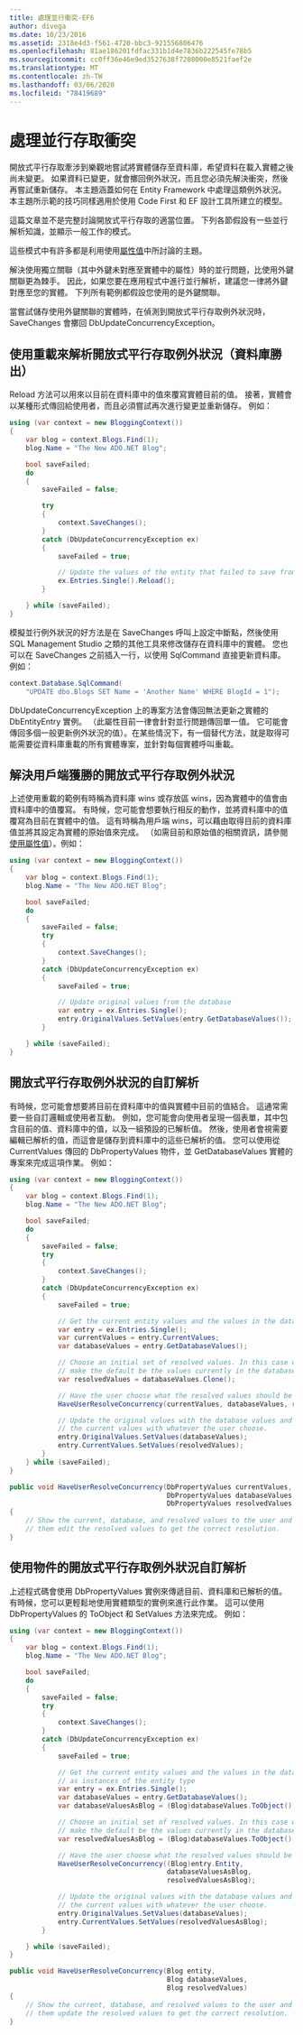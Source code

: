 ```yaml
---
title: 處理並行衝突-EF6
author: divega
ms.date: 10/23/2016
ms.assetid: 2318e4d3-f561-4720-bbc3-921556806476
ms.openlocfilehash: 81ae186201fdfac331b1d4e7836b222545fe78b5
ms.sourcegitcommit: cc0ff36e46e9ed3527638f7208000e8521faef2e
ms.translationtype: MT
ms.contentlocale: zh-TW
ms.lasthandoff: 03/06/2020
ms.locfileid: "78419689"
---
```

# <a name="handling-concurrency-conflicts"></a>處理並行存取衝突
開放式平行存取牽涉到樂觀地嘗試將實體儲存至資料庫，希望資料在載入實體之後尚未變更。 如果資料已變更，就會擲回例外狀況，而且您必須先解決衝突，然後再嘗試重新儲存。 本主題涵蓋如何在 Entity Framework 中處理這類例外狀況。 本主題所示範的技巧同樣適用於使用 Code First 和 EF 設計工具所建立的模型。  

這篇文章並不是完整討論開放式平行存取的適當位置。 下列各節假設有一些並行解析知識，並顯示一般工作的模式。  

這些模式中有許多都是利用使用[屬性值](~/ef6/saving/change-tracking/property-values.md)中所討論的主題。  

解決使用獨立關聯（其中外鍵未對應至實體中的屬性）時的並行問題，比使用外鍵關聯更為棘手。 因此，如果您要在應用程式中進行並行解析，建議您一律將外鍵對應至您的實體。 下列所有範例都假設您使用的是外鍵關聯。  

當嘗試儲存使用外鍵關聯的實體時，在偵測到開放式平行存取例外狀況時，SaveChanges 會擲回 DbUpdateConcurrencyException。  

## <a name="resolving-optimistic-concurrency-exceptions-with-reload-database-wins"></a>使用重載來解析開放式平行存取例外狀況（資料庫勝出）  

Reload 方法可以用來以目前在資料庫中的值來覆寫實體目前的值。 接著，實體會以某種形式傳回給使用者，而且必須嘗試再次進行變更並重新儲存。 例如：  

``` csharp
using (var context = new BloggingContext())
{
    var blog = context.Blogs.Find(1);
    blog.Name = "The New ADO.NET Blog";

    bool saveFailed;
    do
    {
        saveFailed = false;

        try
        {
            context.SaveChanges();
        }
        catch (DbUpdateConcurrencyException ex)
        {
            saveFailed = true;

            // Update the values of the entity that failed to save from the store
            ex.Entries.Single().Reload();
        }

    } while (saveFailed);
}
```  

模擬並行例外狀況的好方法是在 SaveChanges 呼叫上設定中斷點，然後使用 SQL Management Studio 之類的其他工具來修改儲存在資料庫中的實體。 您也可以在 SaveChanges 之前插入一行，以使用 SqlCommand 直接更新資料庫。 例如：  

``` csharp
context.Database.SqlCommand(
    "UPDATE dbo.Blogs SET Name = 'Another Name' WHERE BlogId = 1");
```  

DbUpdateConcurrencyException 上的專案方法會傳回無法更新之實體的 DbEntityEntry 實例。 （此屬性目前一律會針對並行問題傳回單一值。 它可能會傳回多個一般更新例外狀況的值）。在某些情況下，有一個替代方法，就是取得可能需要從資料庫重載的所有實體專案，並針對每個實體呼叫重載。  

## <a name="resolving-optimistic-concurrency-exceptions-as-client-wins"></a>解決用戶端獲勝的開放式平行存取例外狀況  

上述使用重載的範例有時稱為資料庫 wins 或存放區 wins，因為實體中的值會由資料庫中的值覆寫。 有時候，您可能會想要執行相反的動作，並將資料庫中的值覆寫為目前在實體中的值。 這有時稱為用戶端 wins，可以藉由取得目前的資料庫值並將其設定為實體的原始值來完成。 （如需目前和原始值的相關資訊，請參閱[使用屬性值](~/ef6/saving/change-tracking/property-values.md)）。例如：  

``` csharp
using (var context = new BloggingContext())
{
    var blog = context.Blogs.Find(1);
    blog.Name = "The New ADO.NET Blog";

    bool saveFailed;
    do
    {
        saveFailed = false;
        try
        {
            context.SaveChanges();
        }
        catch (DbUpdateConcurrencyException ex)
        {
            saveFailed = true;

            // Update original values from the database
            var entry = ex.Entries.Single();
            entry.OriginalValues.SetValues(entry.GetDatabaseValues());
        }

    } while (saveFailed);
}
```  

## <a name="custom-resolution-of-optimistic-concurrency-exceptions"></a>開放式平行存取例外狀況的自訂解析  

有時候，您可能會想要將目前在資料庫中的值與實體中目前的值結合。 這通常需要一些自訂邏輯或使用者互動。 例如，您可能會向使用者呈現一個表單，其中包含目前的值、資料庫中的值，以及一組預設的已解析值。 然後，使用者會視需要編輯已解析的值，而這會是儲存到資料庫中的這些已解析的值。 您可以使用從 CurrentValues 傳回的 DbPropertyValues 物件，並 GetDatabaseValues 實體的專案來完成這項作業。 例如：  

``` csharp
using (var context = new BloggingContext())
{
    var blog = context.Blogs.Find(1);
    blog.Name = "The New ADO.NET Blog";

    bool saveFailed;
    do
    {
        saveFailed = false;
        try
        {
            context.SaveChanges();
        }
        catch (DbUpdateConcurrencyException ex)
        {
            saveFailed = true;

            // Get the current entity values and the values in the database
            var entry = ex.Entries.Single();
            var currentValues = entry.CurrentValues;
            var databaseValues = entry.GetDatabaseValues();

            // Choose an initial set of resolved values. In this case we
            // make the default be the values currently in the database.
            var resolvedValues = databaseValues.Clone();

            // Have the user choose what the resolved values should be
            HaveUserResolveConcurrency(currentValues, databaseValues, resolvedValues);

            // Update the original values with the database values and
            // the current values with whatever the user choose.
            entry.OriginalValues.SetValues(databaseValues);
            entry.CurrentValues.SetValues(resolvedValues);
        }
    } while (saveFailed);
}

public void HaveUserResolveConcurrency(DbPropertyValues currentValues,
                                       DbPropertyValues databaseValues,
                                       DbPropertyValues resolvedValues)
{
    // Show the current, database, and resolved values to the user and have
    // them edit the resolved values to get the correct resolution.
}
```  

## <a name="custom-resolution-of-optimistic-concurrency-exceptions-using-objects"></a>使用物件的開放式平行存取例外狀況自訂解析  

上述程式碼會使用 DbPropertyValues 實例來傳遞目前、資料庫和已解析的值。 有時候，您可以更輕鬆地使用實體類型的實例來進行此作業。 這可以使用 DbPropertyValues 的 ToObject 和 SetValues 方法來完成。 例如：  

``` csharp
using (var context = new BloggingContext())
{
    var blog = context.Blogs.Find(1);
    blog.Name = "The New ADO.NET Blog";

    bool saveFailed;
    do
    {
        saveFailed = false;
        try
        {
            context.SaveChanges();
        }
        catch (DbUpdateConcurrencyException ex)
        {
            saveFailed = true;

            // Get the current entity values and the values in the database
            // as instances of the entity type
            var entry = ex.Entries.Single();
            var databaseValues = entry.GetDatabaseValues();
            var databaseValuesAsBlog = (Blog)databaseValues.ToObject();

            // Choose an initial set of resolved values. In this case we
            // make the default be the values currently in the database.
            var resolvedValuesAsBlog = (Blog)databaseValues.ToObject();

            // Have the user choose what the resolved values should be
            HaveUserResolveConcurrency((Blog)entry.Entity,
                                       databaseValuesAsBlog,
                                       resolvedValuesAsBlog);

            // Update the original values with the database values and
            // the current values with whatever the user choose.
            entry.OriginalValues.SetValues(databaseValues);
            entry.CurrentValues.SetValues(resolvedValuesAsBlog);
        }

    } while (saveFailed);
}

public void HaveUserResolveConcurrency(Blog entity,
                                       Blog databaseValues,
                                       Blog resolvedValues)
{
    // Show the current, database, and resolved values to the user and have
    // them update the resolved values to get the correct resolution.
}
```  
